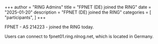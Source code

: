 +++
author = "RING Admins"
title = "FPNET (DE) joined the RING"
date = "2025-01-20"
description = "FPNET (DE) joined the RING"
categories = [
    "participants",
]
+++

FPNET - AS 214223 - joined the RING today.

> 

Users can connect to fpnet01.ring.nlnog.net, which is located in Germany.
